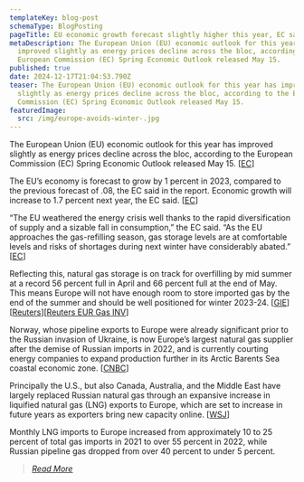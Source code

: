 ```yaml
---
templateKey: blog-post
schemaType: BlogPosting
pageTitle: EU economic growth forecast slightly higher this year, EC says
metaDescription: The European Union (EU) economic outlook for this year has
  improved slightly as energy prices decline across the bloc, according to the
  European Commission (EC) Spring Economic Outlook released May 15.
published: true
date: 2024-12-17T21:04:53.790Z
teaser: The European Union (EU) economic outlook for this year has improved
  slightly as energy prices decline across the bloc, according to the European
  Commission (EC) Spring Economic Outlook released May 15.
featuredImage:
  src: /img/europe-avoids-winter-.jpg
---
```

The European Union (EU) economic outlook for this year has improved slightly as energy prices decline across the bloc, according to the European Commission (EC) Spring Economic Outlook released May 15. [[EC](https://email.cpg-online.de/t/d-l-vlkjkyk-l-oi/)]

The EU’s economy is forecast to grow by 1 percent in 2023, compared to the previous forecast of .08, the EC said in the report. Economic growth will increase to 1.7 percent next year, the EC said. [[EC](https://email.cpg-online.de/t/d-l-vlkjkyk-l-od/)]

“The EU weathered the energy crisis well thanks to the rapid diversification of supply and a sizable fall in consumption,” the EC said. “As the EU approaches the gas-refilling season, gas storage levels are at comfortable levels and risks of shortages during next winter have considerably abated.” [[EC](https://email.cpg-online.de/t/d-l-vlkjkyk-l-oh/)]

Reflecting this, natural gas storage is on track for overfilling by mid summer at a record 56 percent full in April and 66 percent full at the end of May. This means Europe will not have enough room to store imported gas by the end of the summer and should be well positioned for winter 2023-24. [[GIE](https://email.cpg-online.de/t/d-l-vlkjkyk-l-ok/)] [[Reuters](https://email.cpg-online.de/t/d-l-vlkjkyk-l-ou/)][[Reuters EUR Gas INV](https://email.cpg-online.de/t/d-l-vlkjkyk-l-bl/)]

Norway, whose pipeline exports to Europe were already significant prior to the Russian invasion of Ukraine, is now Europe’s largest natural gas supplier after the demise of Russian imports in 2022, and is currently courting energy companies to expand production further in its Arctic Barents Sea coastal economic zone. [[CNBC](https://email.cpg-online.de/t/d-l-vlkjkyk-l-br/)]

Principally the U.S., but also Canada, Australia, and the Middle East have largely replaced Russian natural gas through an expansive increase in liquified natural gas (LNG) exports to Europe, which are set to increase in future years as exporters bring new capacity online. [[WSJ](https://email.cpg-online.de/t/d-l-vlkjkyk-l-by/)]

Monthly LNG imports to Europe increased from approximately 10 to 25 percent of total gas imports in 2021 to over 55 percent in 2022, while Russian pipeline gas dropped from over 40 percent to under 5 percent.

> *[R﻿ead More](https://email.cpg-online.de/t/d-23102B5953CD235A2540EF23F30FEDED)*